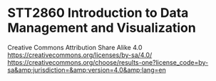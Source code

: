# STT2860 Introduction to Data Management and Visualization

Creative Commons Attribution Share Alike 4.0  
https://creativecommons.org/licenses/by-sa/4.0/  
https://creativecommons.org/choose/results-one?license_code=by-sa&amp;jurisdiction=&amp;version=4.0&amp;lang=en  
